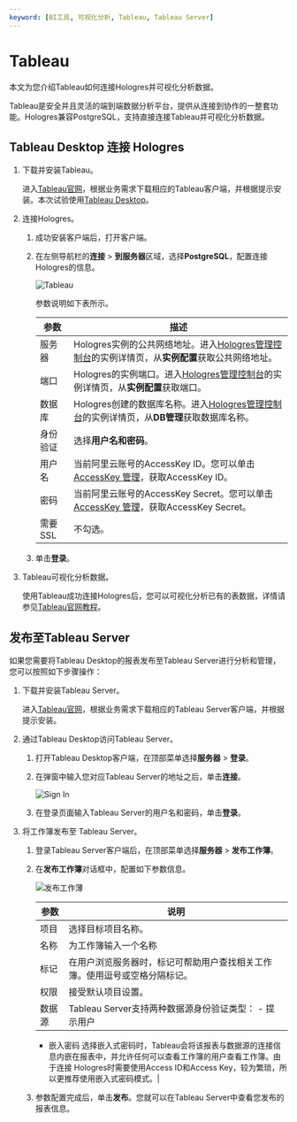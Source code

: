 ```yaml
---
keyword: [BI工具, 可视化分析, Tableau, Tableau Server]
---
```


# Tableau

本文为您介绍Tableau如何连接Hologres并可视化分析数据。

Tableau是安全并且灵活的端到端数据分析平台，提供从连接到协作的一整套功能。Hologres兼容PostgreSQL，支持直接连接Tableau并可视化分析数据。

## Tableau Desktop 连接 Hologres

1.  下载并安装Tableau。

    进入[Tableau官网](https://www.tableau.com/zh-cn/products)，根据业务需求下载相应的Tableau客户端，并根据提示安装。本次试验使用[Tableau Desktop](https://www.tableau.com/zh-cn/products/desktop)。

2.  连接Hologres。

    1.  成功安装客户端后，打开客户端。

    2.  在左侧导航栏的**连接** \> **到服务器**区域，选择**PostgreSQL**，配置连接Hologres的信息。

        ![Tableau](https://static-aliyun-doc.oss-accelerate.aliyuncs.com/assets/img/zh-CN/1950420061/p166746.png)

        参数说明如下表所示。

        |参数|描述|
        |--|--|
        |服务器|Hologres实例的公共网络地址。进入[Hologres管理控制台](https://hologram.console.aliyun.com/#/instance)的实例详情页，从**实例配置**获取公共网络地址。 |
        |端口|Hologres的实例端口。进入[Hologres管理控制台](https://hologram.console.aliyun.com/#/instance)的实例详情页，从**实例配置**获取端口。 |
        |数据库|Hologres创建的数据库名称。进入[Hologres管理控制台](https://hologram.console.aliyun.com/#/instance)的实例详情页，从**DB管理**获取数据库名称。 |
        |身份验证|选择**用户名和密码**。|
        |用户名|当前阿里云账号的AccessKey ID。您可以单击[AccessKey 管理](https://usercenter.console.aliyun.com/?spm=5176.2020520153.nav-right.dak.3bcf415dCWGUBj#/manage/ak)，获取AccessKey ID。 |
        |密码|当前阿里云账号的AccessKey Secret。您可以单击[AccessKey 管理](https://usercenter.console.aliyun.com/?spm=5176.2020520153.nav-right.dak.3bcf415dCWGUBj#/manage/ak)，获取AccessKey Secret。 |
        |需要SSL|不勾选。|

    3.  单击**登录**。

3.  Tableau可视化分析数据。

    使用Tableau成功连接Hologres后，您可以可视化分析已有的表数据，详情请参见[Tableau官网教程](https://www.tableau.com/zh-cn/learn/get-started)。


## 发布至Tableau Server

如果您需要将Tableau Desktop的报表发布至Tableau Server进行分析和管理，您可以按照如下步骤操作：

1.  下载并安装Tableau Server。

    进入[Tableau官网](https://www.tableau.com/zh-cn/products)，根据业务需求下载相应的Tableau Server客户端，并根据提示安装。

2.  通过Tableau Desktop访问Tableau Server。

    1.  打开Tableau Desktop客户端，在顶部菜单选择**服务器** \> **登录**。

    2.  在弹窗中输入您对应Tableau Server的地址之后，单击**连接**。

        ![Sign In](https://static-aliyun-doc.oss-accelerate.aliyuncs.com/assets/img/zh-CN/0598091161/p236676.png)

    3.  在登录页面输入Tableau Server的用户名和密码，单击**登录**。

3.  将工作簿发布至 Tableau Server。

    1.  登录Tableau Server客户端后，在顶部菜单选择**服务器** \> **发布工作簿**。

    2.  在**发布工作簿**对话框中，配置如下参数信息。

        ![发布工作薄](https://static-aliyun-doc.oss-accelerate.aliyuncs.com/assets/img/zh-CN/0598091161/p236693.png)

        |参数|说明|
        |--|--|
        |项目|选择目标项目名称。|
        |名称|为工作簿输入一个名称|
        |标记|在用户浏览服务器时，标记可帮助用户查找相关工作簿。使用逗号或空格分隔标记。|
        |权限|接受默认项目设置。|
        |数据源|Tableau Server支持两种数据源身份验证类型：        -   提示用户
        -   嵌入密码
选择嵌入式密码时，Tableau会将该报表与数据源的连接信息内嵌在报表中，并允许任何可以查看工作簿的用户查看工作簿。由于连接 Hologres时需要使用Access ID和Access Key，较为繁琐，所以更推荐使用嵌入式密码模式。|

    3.  参数配置完成后，单击**发布**。您就可以在Tableau Server中查看您发布的报表信息。


